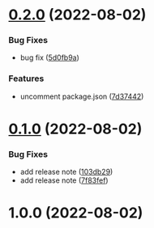 # [0.2.0](https://github.com/humayunalamHO/test/compare/v0.1.0...v0.2.0) (2022-08-02)


### Bug Fixes

* bug fix ([5d0fb9a](https://github.com/humayunalamHO/test/commit/5d0fb9a012b4014ca16efc33a20fe9cac4c7a8eb))


### Features

* uncomment package.json ([7d37442](https://github.com/humayunalamHO/test/commit/7d374427c555ea77402f667e7a1bb7c8cabadf2f))



# [0.1.0](https://github.com/humayunalamHO/test/compare/v1.0.1...v0.1.0) (2022-08-02)


### Bug Fixes

* add release note ([103db29](https://github.com/humayunalamHO/test/commit/103db29bfaeb6c596a3ec703c396656d8b56386b))
* add release note ([7f83fef](https://github.com/humayunalamHO/test/commit/7f83fef4422d839d23c9e5a2311304001f8f0e47))



# 1.0.0 (2022-08-02)



